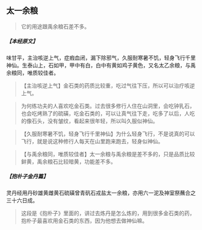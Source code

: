 ## 太一余粮

> 它的用途跟禹余粮石差不多。

##### 【本经原文】
味甘平，主治咳逆上气，症瘕血闭，漏下除邪气，久服耐寒暑不饥，轻身飞行千里神仙。生泰山上，石如甲，甲中有白，白中有黄如鸡子黄色，又名太乙余粮，与禹余粮同，唯质较佳者。

> 【主治咳逆上气】金石类的药质比较重，吃过气往下压，所以可以治疗咳逆上气。

> 为何练功夫的人喜欢吃金石类。过去很多修行人住在山洞里，会吃钟乳石，也会吃烤熟了的硫磺，吃金石类的，可以让真气往下走，吃多了以后，人吃的像石头，没有皱纹，看起来很年轻，所以叫久服似神仙。

> 【久服耐寒暑不饥，轻身飞行千里神仙】为什么轻身飞行，不是说真的可以飞行，就是说这种修行人每天在山里跑来跑去，轻身似神仙。

> 【与禹余粮同，唯质较佳者】太一余粮与禹余粮是差不多的，只是品质比较鲜黄，禹余粮石比较暗黄，功能差不多。

##### 【抱朴子金丹篇】
灵丹经用丹砂雄黄雌黄石硫磺曾青矾石戎盐太一余粮，亦用六一泥及神室祭蘸合之三十六日成。

> 这段是《抱朴子》里面的，讲过去炼丹是怎么炼的，用到很多金石类的药，抱朴子最喜欢用金石类的东西，因为他想去做神仙嘛。

